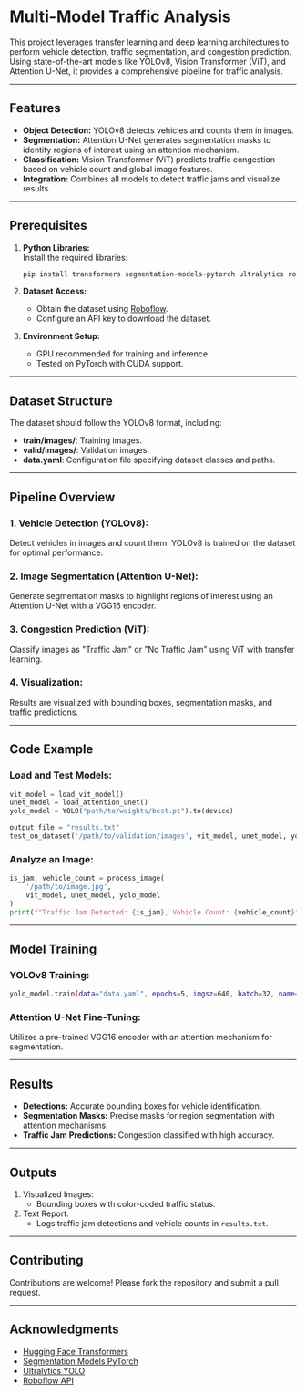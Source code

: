 # Multi-Model Traffic Analysis  
This project leverages transfer learning and deep learning architectures to perform vehicle detection, traffic segmentation, and congestion prediction. Using state-of-the-art models like YOLOv8, Vision Transformer (ViT), and Attention U-Net, it provides a comprehensive pipeline for traffic analysis.

---

## Features  
- **Object Detection:** YOLOv8 detects vehicles and counts them in images.  
- **Segmentation:** Attention U-Net generates segmentation masks to identify regions of interest using an attention mechanism.  
- **Classification:** Vision Transformer (ViT) predicts traffic congestion based on vehicle count and global image features.  
- **Integration:** Combines all models to detect traffic jams and visualize results.  

---

## Prerequisites  

1. **Python Libraries:**  
   Install the required libraries:  
   ```bash
   pip install transformers segmentation-models-pytorch ultralytics roboflow
   ```

2. **Dataset Access:**  
   - Obtain the dataset using [Roboflow](https://roboflow.com/).  
   - Configure an API key to download the dataset.  

3. **Environment Setup:**  
   - GPU recommended for training and inference.  
   - Tested on PyTorch with CUDA support.  

---

## Dataset Structure  
The dataset should follow the YOLOv8 format, including:  
- **train/images/**: Training images.  
- **valid/images/**: Validation images.  
- **data.yaml**: Configuration file specifying dataset classes and paths.  

---

## Pipeline Overview  

### 1. **Vehicle Detection (YOLOv8):**  
   Detect vehicles in images and count them. YOLOv8 is trained on the dataset for optimal performance.  

### 2. **Image Segmentation (Attention U-Net):**  
   Generate segmentation masks to highlight regions of interest using an Attention U-Net with a VGG16 encoder.  

### 3. **Congestion Prediction (ViT):**  
   Classify images as "Traffic Jam" or "No Traffic Jam" using ViT with transfer learning.  

### 4. **Visualization:**  
   Results are visualized with bounding boxes, segmentation masks, and traffic predictions.  

---

## Code Example  

### Load and Test Models:  
```python
vit_model = load_vit_model()  
unet_model = load_attention_unet()  
yolo_model = YOLO("path/to/weights/best.pt").to(device)  

output_file = "results.txt"  
test_on_dataset('/path/to/validation/images', vit_model, unet_model, yolo_model, output_file)  
```

### Analyze an Image:  
```python
is_jam, vehicle_count = process_image(
    '/path/to/image.jpg',
    vit_model, unet_model, yolo_model
)  
print(f"Traffic Jam Detected: {is_jam}, Vehicle Count: {vehicle_count}")  
```

---

## Model Training  

### YOLOv8 Training:  
```bash
yolo_model.train(data="data.yaml", epochs=5, imgsz=640, batch=32, name="vehicle_detection", pretrained=True)
```

### Attention U-Net Fine-Tuning:  
Utilizes a pre-trained VGG16 encoder with an attention mechanism for segmentation.  

---

## Results  

- **Detections:** Accurate bounding boxes for vehicle identification.  
- **Segmentation Masks:** Precise masks for region segmentation with attention mechanisms.  
- **Traffic Jam Predictions:** Congestion classified with high accuracy.  

---

## Outputs  

1. Visualized Images:  
   - Bounding boxes with color-coded traffic status.  
2. Text Report:  
   - Logs traffic jam detections and vehicle counts in `results.txt`.  

---

## Contributing  

Contributions are welcome! Please fork the repository and submit a pull request.  

---

## Acknowledgments  
- [Hugging Face Transformers](https://huggingface.co/transformers/)  
- [Segmentation Models PyTorch](https://github.com/qubvel/segmentation_models.pytorch)  
- [Ultralytics YOLO](https://ultralytics.com/)  
- [Roboflow API](https://roboflow.com/) 
